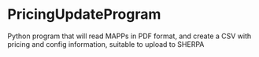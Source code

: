 # PricingUpdateProgram
Python program that will read MAPPs in PDF format, and create a CSV with pricing and config information, suitable to upload to SHERPA 
